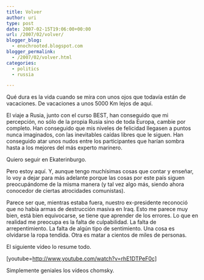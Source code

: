 ```yaml
---
title: Volver
author: uri
type: post
date: 2007-02-15T19:06:00+00:00
url: /2007/02/volver/
blogger_blog:
  - enochrooted.blogspot.com
blogger_permalink:
  - /2007/02/volver.html
categories:
  - politics
  - russia

---
```

Qué dura es la vida cuando se mira con unos ojos que todavía están de vacaciones. De vacaciones a unos 5000 Km lejos de aquí.

El viaje a Rusia, junto con el curso BEST, han conseguido que mi percepción, no sólo de la propia Rusia sino de toda Europa, cambie por completo. Han conseguido que mis niveles de felicidad llegasen a puntos nunca imaginados, con las inevitables caídas libres que le siguen. Han conseguido atar unos nudos entre los participantes que harían sombra hasta a los mejores del más experto marinero.

Quiero seguir en Ekaterinburgo.

Pero estoy aquí. Y, aunque tengo muchísimas cosas que contar y enseñar, lo voy a dejar para más adelante porque las cosas por este país siguen preocupándome de la misma manera (y tal vez algo más, siendo ahora conocedor de ciertas atrocidades comunistas).

Parece ser que, mientras estaba fuera, nuestro ex-presidente reconoció que no había armas de destrucción masiva en Iraq. Esto me parece muy bien, está bien equivocarse, se tiene que aprender de los errores. Lo que en realidad me preocupa es la falta de culpabilidad. La falta de arrepentimiento. La falta de algún tipo de sentimiento. Una cosa es olvidarse la ropa tendida. Otra es matar a cientos de miles de personas.

El siguiente vídeo lo resume todo.

[youtube=http://www.youtube.com/watch?v=rhE1DTPeF0c]

Simplemente geniales los vídeos chomsky.